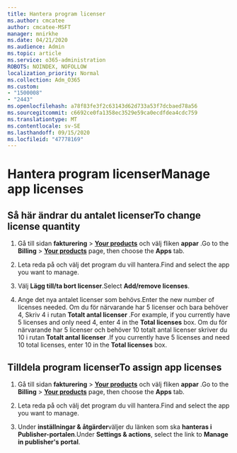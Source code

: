 ```yaml
---
title: Hantera program licenser
ms.author: cmcatee
author: cmcatee-MSFT
manager: mnirkhe
ms.date: 04/21/2020
ms.audience: Admin
ms.topic: article
ms.service: o365-administration
ROBOTS: NOINDEX, NOFOLLOW
localization_priority: Normal
ms.collection: Adm_O365
ms.custom:
- "1500008"
- "2443"
ms.openlocfilehash: a78f83fe3f2c63143d62d733a53f7dcbaed78a56
ms.sourcegitcommit: c6692ce0fa1358ec3529e59ca0ecdfdea4cdc759
ms.translationtype: MT
ms.contentlocale: sv-SE
ms.lasthandoff: 09/15/2020
ms.locfileid: "47778169"
---
```

# <a name="manage-app-licenses"></a><span data-ttu-id="049f2-102">Hantera program licenser</span><span class="sxs-lookup"><span data-stu-id="049f2-102">Manage app licenses</span></span>

## <a name="to-change-license-quantity"></a><span data-ttu-id="049f2-103">Så här ändrar du antalet licenser</span><span class="sxs-lookup"><span data-stu-id="049f2-103">To change license quantity</span></span>

1. <span data-ttu-id="049f2-104">Gå till sidan **fakturering**  >  **[Your products](https://go.microsoft.com/fwlink/p/?linkid=842054)** och välj fliken **appar** .</span><span class="sxs-lookup"><span data-stu-id="049f2-104">Go to the **Billing** > **[Your products](https://go.microsoft.com/fwlink/p/?linkid=842054)** page, then choose the **Apps** tab.</span></span>

2. <span data-ttu-id="049f2-105">Leta reda på och välj det program du vill hantera.</span><span class="sxs-lookup"><span data-stu-id="049f2-105">Find and select the app you want to manage.</span></span>  

3. <span data-ttu-id="049f2-106">Välj **Lägg till/ta bort licenser**.</span><span class="sxs-lookup"><span data-stu-id="049f2-106">Select **Add/remove licenses**.</span></span>

4. <span data-ttu-id="049f2-107">Ange det nya antalet licenser som behövs.</span><span class="sxs-lookup"><span data-stu-id="049f2-107">Enter the new number of licenses needed.</span></span> <span data-ttu-id="049f2-108">Om du för närvarande har 5 licenser och bara behöver 4, Skriv 4 i rutan **Totalt antal licenser** .</span><span class="sxs-lookup"><span data-stu-id="049f2-108">For example, if you currently have 5 licenses and only need 4, enter 4 in the **Total licenses** box.</span></span> <span data-ttu-id="049f2-109">Om du för närvarande har 5 licenser och behöver 10 totalt antal licenser skriver du 10 i rutan **Totalt antal licenser** .</span><span class="sxs-lookup"><span data-stu-id="049f2-109">If you currently have 5 licenses and need 10 total licenses, enter 10 in the **Total licenses** box.</span></span>

## <a name="to-assign-app-licenses"></a><span data-ttu-id="049f2-110">Tilldela program licenser</span><span class="sxs-lookup"><span data-stu-id="049f2-110">To assign app licenses</span></span>

1. <span data-ttu-id="049f2-111">Gå till sidan **fakturering**  >  **[Your products](https://go.microsoft.com/fwlink/p/?linkid=842054)** och välj fliken **appar** .</span><span class="sxs-lookup"><span data-stu-id="049f2-111">Go to the **Billing** > **[Your products](https://go.microsoft.com/fwlink/p/?linkid=842054)** page, then choose the **Apps** tab.</span></span>

2. <span data-ttu-id="049f2-112">Leta reda på och välj det program du vill hantera.</span><span class="sxs-lookup"><span data-stu-id="049f2-112">Find and select the app you want to manage.</span></span>  

3. <span data-ttu-id="049f2-113">Under **inställningar & åtgärder**väljer du länken som ska **hanteras i Publisher-portalen**.</span><span class="sxs-lookup"><span data-stu-id="049f2-113">Under **Settings & actions**, select the link to **Manage in publisher's portal**.</span></span>